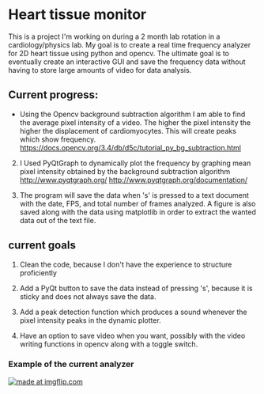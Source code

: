 # Heart tissue monitor

This is a project I'm working on during a 2 month lab rotation in a cardiology/physics lab. My goal is to create a real time frequency analyzer for 2D heart tissue using python and opencv. The ultimate goal is to eventually create an interactive GUI and save the frequency data without having to store large amounts of video for data analysis.  

## Current progress:

* Using the Opencv background subtraction algorithm I am able to find the average pixel intensity of a video. The higher the pixel intensity the higher the displacement of cardiomyocytes. This will create peaks which show frequency.  
  https://docs.opencv.org/3.4/db/d5c/tutorial_py_bg_subtraction.html

2) I Used PyQtGraph to dynamically plot the frequency by graphing mean pixel intensity obtained by the background subtraction algorithm
  http://www.pyqtgraph.org/
  http://www.pyqtgraph.org/documentation/

3) The program will save the data when 's' is pressed to a text document with the date, FPS, and total number of frames analyzed. A figure    is also saved along with the data using matplotlib in order to extract the wanted data out of the text file. 

## current goals
1) Clean the code, because I don't have the experience to structure proficiently

2) Add a PyQt button to save the data instead of pressing 's', because it is sticky and does not always save the data. 

3) Add a peak detection function which produces a sound whenever the pixel intensity peaks in the dynamic plotter. 

4) Have an option to save video when you want, possibly with the video writing functions in opencv along with a toggle switch.

### Example of the current analyzer
<a href="https://imgflip.com/gif/31sb1j"><img src="https://i.imgflip.com/31sb1j.gif" title="made at imgflip.com"/></a>
